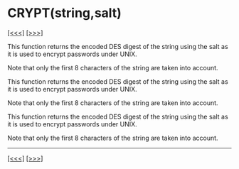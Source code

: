 # CRYPT(string,salt)

[\[\<\<\<\]](ug_25.33.md) [\[\>\>\>\]](ug_25.35.md)

This function returns the encoded DES digest of the string using the
salt as it is used to encrypt passwords under UNIX.

Note that only the first 8 characters of the string are taken into
account.

This function returns the encoded DES digest of the string using the
salt as it is used to encrypt passwords under UNIX.

Note that only the first 8 characters of the string are taken into
account.

This function returns the encoded DES digest of the string using the
salt as it is used to encrypt passwords under UNIX.

Note that only the first 8 characters of the string are taken into
account.

-----

[\[\<\<\<\]](ug_25.33.md) [\[\>\>\>\]](ug_25.35.md)
